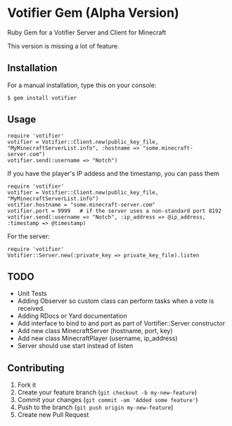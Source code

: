 # Votifier Gem (Alpha Version)

Ruby Gem for a Votifier Server and Client for Minecraft

This version is missing a lot of feature.

## Installation

For a manual installation, type this on your console:

    $ gem install votifier

## Usage

    require 'votifier'
    votifier = Votifier::Client.new(public_key_file, "MyMinecraftServerList.info", :hostname => "some.minecraft-server.com")
    votifier.send(:username => "Notch")

If you have the player's IP addess and the timestamp, you can pass them

    require 'votifier'
    votifier = Votifier::Client.new(public_key_file, "MyMinecraftServerList.info")
    votifier.hostname = "some.minecraft-server.com"
    votifier.port = 9999   # if the server uses a non-standard port 8192
    votifier.send(:username => "Notch", :ip_address => @ip_address, :timestamp => @timestamp)

For the server:

    require 'votifier'
    Votifier::Server.new(:private_key => private_key_file).listen

## TODO

* Unit Tests
* Adding Observer so custom class can perform tasks when a vote is received.
* Adding RDocs or Yard documentation
* Add interface to bind to and port as part of Vortifier::Server constructor
* Add new class MinecraftServer (hostname, port, key)
* Add new class MinecraftPlayer (username, ip_address)
* Server should use start instead of listen

## Contributing

1. Fork it
2. Create your feature branch (`git checkout -b my-new-feature`)
3. Commit your changes (`git commit -am 'Added some feature'`)
4. Push to the branch (`git push origin my-new-feature`)
5. Create new Pull Request
